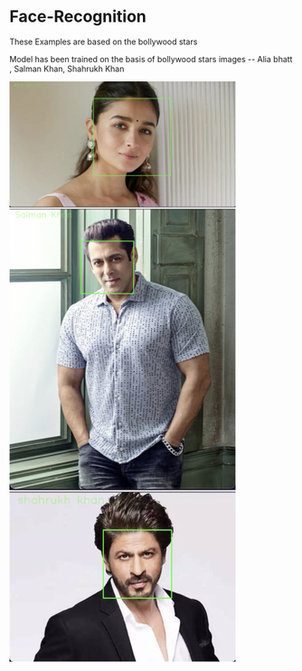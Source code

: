 # Face-Recognition

<p>These Examples are based on the bollywood stars</p>
<p>Model has been trained on the basis of bollywood stars images -- Alia bhatt , Salman Khan, Shahrukh Khan</p>

<img src="./example.png" alt="example image" width="400"/>
<img src="./example2.png" alt="example image" width="400"/>
<img src="./example3.png" alt="example image" width="400"/>
